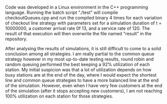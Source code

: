 Code was developed in a Linux environment in the C++ programming language. Running the batch script "./test" will compile checkoutQueues.cpp and run the compiled binary 4 times for each variation of checkout line strategy with parameters set for a simulation duration of t = 10000000, a customer arrival rate 0f 13, and a service rate of 120. The result of that execution will then overwrite the file named "result" in the repository.

After analysing the results of simulations, it is still difficult to come to a solid conclusion among all strategies. I am really partial to the common queue strategy however in my most up-to-date testing results, round robin and random queuing performed the best keeping a 92% utilization of each station. My initial suspicion was that a lot of utilization depends on how busy stations are at the end of the day, where I would expect the shortest line and common queue strategies to have a more balanced line at the end of the simulation. However, even when I have very few customers at the end of the simulation (after it stops accepting new customers), I am not reaching 100% utilization on each station for those strategies.
